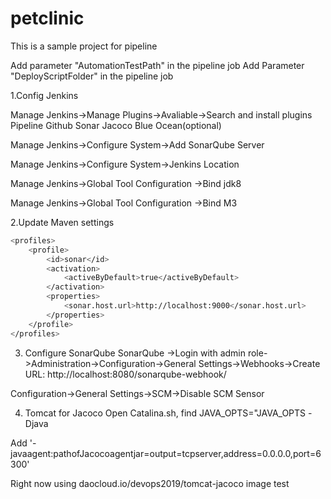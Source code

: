 # petclinic
This is a sample project for pipeline


Add parameter "AutomationTestPath" in the pipeline job
Add Parameter "DeployScriptFolder" in the pipeline job

1.Config Jenkins

Manage Jenkins->Manage Plugins->Avaliable->Search and install plugins
Pipeline
Github
Sonar
Jacoco
Blue Ocean(optional)

Manage Jenkins->Configure System->Add SonarQube Server

Manage Jenkins->Configure System->Jenkins Location

Manage Jenkins->Global Tool Configuration ->Bind jdk8


Manage Jenkins->Global Tool Configuration ->Bind M3

2.Update Maven settings

```bash
<profiles>
	<profile>
		<id>sonar</id>
		<activation>
			<activeByDefault>true</activeByDefault>
		</activation>
		<properties>
			<sonar.host.url>http://localhost:9000</sonar.host.url>
		</properties>
	</profile>
</profiles>
```

3. Configure SonarQube
SonarQube ->Login with admin role->Administration->Configuration->General Settings->Webhooks->Create 
URL: http://localhost:8080/sonarqube-webhook/

Configuration->General Settings->SCM->Disable SCM Sensor


4. Tomcat for Jacoco
Open Catalina.sh, find JAVA_OPTS="JAVA_OPTS -Djava

Add '-javaagent:pathofJacocoagentjar=output=tcpserver,address=0.0.0.0,port=6300'

Right now using daocloud.io/devops2019/tomcat-jacoco image
test
